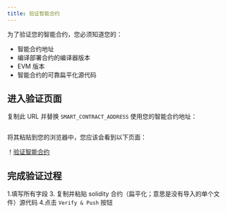 ```yaml
---
title: 验证智能合约
---
```


为了验证您的智能合约，您必须知道您的：

- 智能合约地址
- 编译部署合约的编译器版本
- EVM 版本
- 智能合约的可靠扁平化源代码

## 进入验证页面

复制此 URL 并替换 `SMART_CONTRACT_ADDRESS` 使用您的智能合约地址：

```https://explorer.evm.eosnetwork.com/address/SMART_CONTRACT_ADDRESS/verify-via-flattened-code/new
```

将其粘贴到您的浏览器中，您应该会看到以下页面：

！[验证智能合约](./images/verify_contract.png)

## 完成验证过程

1.填写所有字段
3. 复制并粘贴 solidity 合约（扁平化；意思是没有导入的单个文件）源代码
4.点击 `Verify & Push` 按钮
